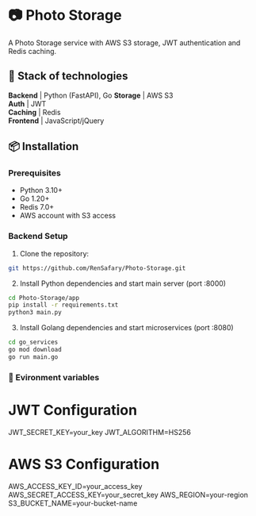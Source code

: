 # 📷 Photo Storage

A Photo Storage service with AWS S3 storage, JWT authentication and Redis caching.  

## 🚀 Stack of technologies
**Backend**   | Python (FastAPI), Go
**Storage**    | AWS S3           
**Auth**       | JWT              
**Caching**    | Redis            
**Frontend**   | JavaScript/jQuery

## 📦 Installation

### Prerequisites
- Python 3.10+
- Go 1.20+
- Redis 7.0+
- AWS account with S3 access

### Backend Setup
1. Clone the repository:
```bash
git https://github.com/RenSafary/Photo-Storage.git
```
2. Install Python dependencies and start main server (port :8000)
```bash
cd Photo-Storage/app
pip install -r requirements.txt
python3 main.py
```
3. Install Golang dependencies and start microservices (port :8080)
```bash
cd go_services
go mod download
go run main.go 
```
### 🔧 Evironment variables
# JWT Configuration
JWT_SECRET_KEY=your_key
JWT_ALGORITHM=HS256

# AWS S3 Configuration
AWS_ACCESS_KEY_ID=your_access_key
AWS_SECRET_ACCESS_KEY=your_secret_key
AWS_REGION=your-region
S3_BUCKET_NAME=your-bucket-name
